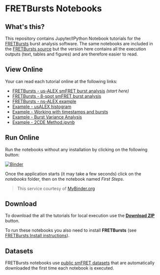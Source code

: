 FRETBursts Notebooks
====================

What's this?
------------

This repository contains Jupyter/IPython Notebook tutorials for the
[FRETBursts](http://tritemio.github.io/FRETBursts/) burst analysis software.
The same notebooks are included in the
[FRETBursts source](https://github.com/tritemio/FRETBursts/tree/master/notebooks)
but the version here contains all the execution outputs (text, tables and figures)
and are therefore easier to read.

View Online
-----------

Your can read each tutorial online at the following links:

* [FRETBursts - us-ALEX smFRET burst analysis](http://nbviewer.ipython.org/urls/raw.github.com/tritemio/FRETBursts_notebooks/master/notebooks/FRETBursts%2520-%2520us-ALEX%2520smFRET%2520burst%2520analysis.ipynb) *(start here)*
* [FRETBursts - 8-spot smFRET burst analysis](http://nbviewer.ipython.org/urls/raw.github.com/tritemio/FRETBursts_notebooks/master/notebooks/FRETBursts%2520-%25208-spot%2520smFRET%2520burst%2520analysis.ipynb)
* [FRETBursts - ns-ALEX example](http://nbviewer.ipython.org/urls/raw.github.com/tritemio/FRETBursts_notebooks/master/notebooks/FRETBursts%20-%20ns-ALEX%20example.ipynb)
* [Example - usALEX histogram](http://nbviewer.ipython.org/github/tritemio/FRETBursts_notebooks/blob/master/notebooks/Example%20-%20usALEX%20histogram.ipynb)
* [Example - Working with timestamps and bursts](http://nbviewer.ipython.org/github/tritemio/FRETBursts_notebooks/blob/master/notebooks/Example%20-%20Working%20with%20timestamps%20and%20bursts.ipynb)
* [Example - Burst Variance Analysis](http://nbviewer.jupyter.org/github/tritemio/FRETBursts_notebooks/blob/master/notebooks/Example%20-%20Burst%20Variance%20Analysis.ipynb)
* [Example - 2CDE Method.ipynb](http://nbviewer.jupyter.org/github/tritemio/FRETBursts_notebooks/blob/master/notebooks/Example%20-%202CDE%20Method.ipynb)

Run Online
----------

Run the notebooks without any installation by clicking on the following button:

[![Binder](http://mybinder.org/badge.svg)](http://mybinder.org/repo/tritemio/FRETBursts_notebooks)

Once the application starts (it may take a few seconds) click on the *notebooks* folder, then on the notebook named *First Steps*.

> This service courtesy of [MyBinder.org](http://mybinder.org/)

Download
--------

To download the all the tutorials for local execution use the [**Download ZIP**](https://github.com/tritemio/FRETBursts_notebooks/archive/master.zip) button.

To run these notebooks you also need to install **FRETBursts** (see [FRETBursts Install instructions](http://fretbursts.readthedocs.org/en/latest/getting_started.html)).

Datasets
--------

FRETBursts notebooks use [public smFRET datasets](https://dx.doi.org/10.6084/m9.figshare.1456362.v13) 
that are automatically downloaded the first time each notebook is executed.
